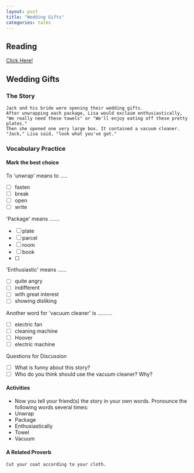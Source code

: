 ```yaml
---
layout: post
title: "Wedding Gifts"
categories: talks
---
```


## Reading

[Click Here!](https://www.eslfast.com/easyread/es/easy005.htm)

## Wedding Gifts

### The Story

```
Jack and his bride were opening their wedding gifts. 
After unwrapping each package, Lisa would exclaim enthusiastically, 
"We really need these towels" or "We'll enjoy eating off these pretty plates." 
Then she opened one very large box. It contained a vacuum cleaner.
"Jack," Lisa said, "look what you've got."
```

### Vocabulary Practice

#### Mark the best choice

To 'unwrap' means to .....
 - [ ] fasten
 - [ ] break
 - [ ] open
 - [ ] write

'Package' means .......
 - [ ] plate
 - [ ] parcel
 - [ ] room
 - [ ] book
 - [ ] 

'Enthusiastic' means ......
 - [ ] quite angry
 - [ ] indifferent
 - [ ] with great interest
 - [ ] showing disliking

Another word for 'vacuum cleaner' is ..........
 - [ ] electric fan
 - [ ] cleaning machine
 - [ ] Hoover
 - [ ] electric machine

Questions for Discussion
 - [ ] What is funny about this story?
 - [ ] Who do you think should use the vacuum cleaner? Why?

#### Activities
 - Now you tell your friend(s) the story in your own words.
Pronounce the following words several times:
- Unwrap
- Package
- Enthusiastically
- Towel
- Vacuum

#### A Related Proverb
```
Cut your coat according to your cloth.
```